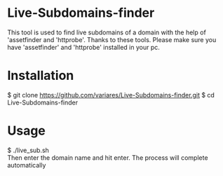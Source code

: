 # Live-Subdomains-finder
This tool is used to find live subdomains of a domain with the help of 'assetfinder and 'httprobe'. Thanks to these tools.
Please make sure you have 'assetfinder' and 'httprobe' installed in your pc. 

# Installation
$ git clone https://github.com/variares/Live-Subdomains-finder.git
$ cd Live-Subdomains-finder

# Usage
$ ./live_sub.sh        
Then enter the domain name and hit enter. The process will complete automatically
